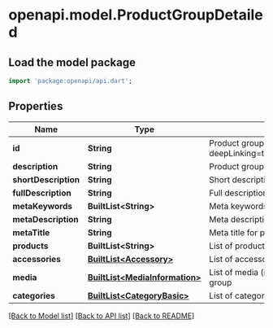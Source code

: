 # openapi.model.ProductGroupDetailed

## Load the model package
```dart
import 'package:openapi/api.dart';
```

## Properties
Name | Type | Description | Notes
------------ | ------------- | ------------- | -------------
**id** | **String** | Product group ID, as retrievable from <a href=\"?deepLinking=true#/ProductGroup\">/api/ProductGroup</a> | [optional] 
**description** | **String** | Product group name | [optional] 
**shortDescription** | **String** | Short description of product group | [optional] 
**fullDescription** | **String** | Full description of product group | [optional] 
**metaKeywords** | **BuiltList&lt;String&gt;** | Meta keywords for product group | [optional] 
**metaDescription** | **String** | Meta description for product group | [optional] 
**metaTitle** | **String** | Meta title for product group | [optional] 
**products** | **BuiltList&lt;String&gt;** | List of product IDs that are part of the product group | [optional] 
**accessories** | [**BuiltList&lt;Accessory&gt;**](Accessory.md) | List of accessories to product group | [optional] 
**media** | [**BuiltList&lt;MediaInformation&gt;**](MediaInformation.md) | List of media (images, documents, etc.) for product group | [optional] 
**categories** | [**BuiltList&lt;CategoryBasic&gt;**](CategoryBasic.md) | List of categories for product group | [optional] 

[[Back to Model list]](../README.md#documentation-for-models) [[Back to API list]](../README.md#documentation-for-api-endpoints) [[Back to README]](../README.md)


